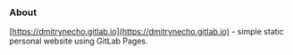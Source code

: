### About

[https://dmitrynecho.gitlab.io](https://dmitrynecho.gitlab.io) - simple static personal website using GitLab Pages.